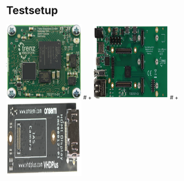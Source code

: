 # Testsetup

<img src="/images/TE0711.png" width="200" height="200">
# +
<img src="/images/TEB0707.jpg" width="200" height="200">
# +
<img src="/images/CruviMipi.png" width="200" height="200">
